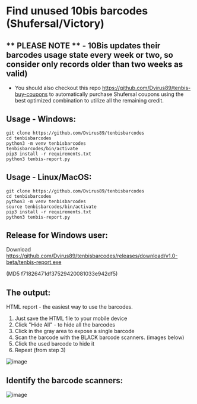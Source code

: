 # Find unused 10bis barcodes (Shufersal/Victory)
## ** PLEASE NOTE **  - 10Bis updates their barcodes usage state every week or two, so consider only records older than two weeks as valid)

* You should also checkout this repo https://github.com/Dvirus89/tenbis-buy-coupons to automatically purchase Shufersal coupons using the best optimized combination to utilize all the remaining credit.

## Usage - Windows:
```
git clone https://github.com/Dvirus89/tenbisbarcodes
cd tenbisbarcodes
python3 -m venv tenbisbarcodes
tenbisbarcodes/bin/activate
pip3 install -r requirements.txt
python3 tenbis-report.py
```
## Usage - Linux/MacOS:
```
git clone https://github.com/Dvirus89/tenbisbarcodes
cd tenbisbarcodes
python3 -m venv tenbisbarcodes
source tenbisbarcodes/bin/activate
pip3 install -r requirements.txt
python3 tenbis-report.py
```


## Release for Windows user:
Download https://github.com/Dvirus89/tenbisbarcodes/releases/download/v1.0-beta/tenbis-report.exe

(MD5 f71826471df37529420081033e942df5)


## The output:
HTML report - the easiest way to use the barcodes.

1. Just save the HTML file to your mobile device
2. Click "Hide All" - to hide all the barcodes
3. Click in the gray area to expose a single barcode
4. Scan the barcode with the BLACK barcode scanners. (images below)
5. Click the used barcode to hide it
6. Repeat (from step 3)

![image](https://user-images.githubusercontent.com/1368112/212760973-912c3332-6915-4cb4-8ab1-c00006011891.png)


## Identify the barcode scanners:
![image](https://user-images.githubusercontent.com/1368112/212545083-bdefee29-b4b9-4e9a-b28f-20d7860948d8.png)

